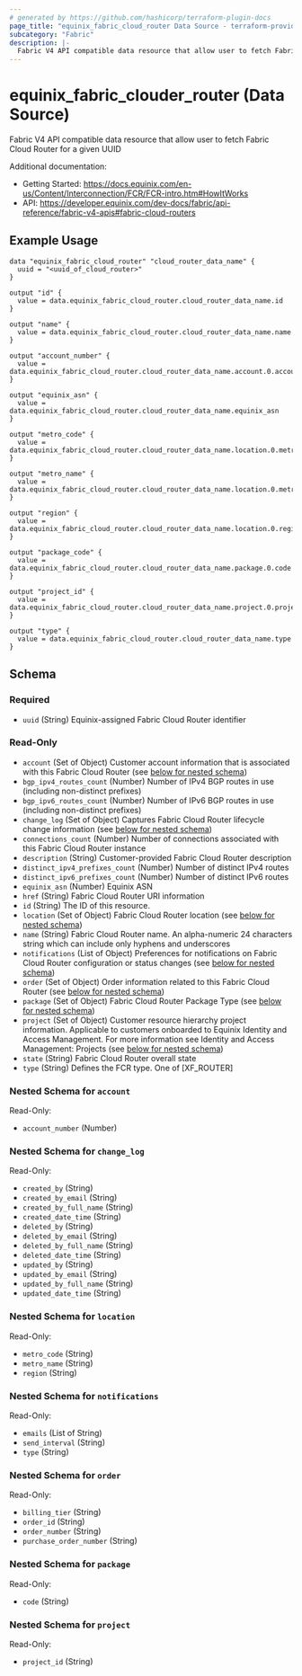 ```yaml
---
# generated by https://github.com/hashicorp/terraform-plugin-docs
page_title: "equinix_fabric_cloud_router Data Source - terraform-provider-equinix"
subcategory: "Fabric"
description: |-
  Fabric V4 API compatible data resource that allow user to fetch Fabric Cloud Router for a given UUID
---
```


# equinix_fabric_clouder_router (Data Source)

Fabric V4 API compatible data resource that allow user to fetch Fabric Cloud Router for a given UUID

Additional documentation:
* Getting Started: <https://docs.equinix.com/en-us/Content/Interconnection/FCR/FCR-intro.htm#HowItWorks>
* API: <https://developer.equinix.com/dev-docs/fabric/api-reference/fabric-v4-apis#fabric-cloud-routers>

## Example Usage

```hcl
data "equinix_fabric_cloud_router" "cloud_router_data_name" {
  uuid = "<uuid_of_cloud_router>"
}

output "id" {
  value = data.equinix_fabric_cloud_router.cloud_router_data_name.id
}

output "name" {
  value = data.equinix_fabric_cloud_router.cloud_router_data_name.name
}

output "account_number" {
  value = data.equinix_fabric_cloud_router.cloud_router_data_name.account.0.account_number
}

output "equinix_asn" {
  value = data.equinix_fabric_cloud_router.cloud_router_data_name.equinix_asn
}

output "metro_code" {
  value = data.equinix_fabric_cloud_router.cloud_router_data_name.location.0.metro_code
}

output "metro_name" {
  value = data.equinix_fabric_cloud_router.cloud_router_data_name.location.0.metro_name
}

output "region" {
  value = data.equinix_fabric_cloud_router.cloud_router_data_name.location.0.region
}

output "package_code" {
  value = data.equinix_fabric_cloud_router.cloud_router_data_name.package.0.code
}

output "project_id" {
  value = data.equinix_fabric_cloud_router.cloud_router_data_name.project.0.project_id
}

output "type" {
  value = data.equinix_fabric_cloud_router.cloud_router_data_name.type
}
```

<!-- schema generated by tfplugindocs -->
## Schema

### Required

- `uuid` (String) Equinix-assigned Fabric Cloud Router identifier

### Read-Only

- `account` (Set of Object) Customer account information that is associated with this Fabric Cloud Router (see [below for nested schema](#nestedatt--account))
- `bgp_ipv4_routes_count` (Number) Number of IPv4 BGP routes in use (including non-distinct prefixes)
- `bgp_ipv6_routes_count` (Number) Number of IPv6 BGP routes in use (including non-distinct prefixes)
- `change_log` (Set of Object) Captures Fabric Cloud Router lifecycle change information (see [below for nested schema](#nestedatt--change_log))
- `connections_count` (Number) Number of connections associated with this Fabric Cloud Router instance
- `description` (String) Customer-provided Fabric Cloud Router description
- `distinct_ipv4_prefixes_count` (Number) Number of distinct IPv4 routes
- `distinct_ipv6_prefixes_count` (Number) Number of distinct IPv6 routes
- `equinix_asn` (Number) Equinix ASN
- `href` (String) Fabric Cloud Router URI information
- `id` (String) The ID of this resource.
- `location` (Set of Object) Fabric Cloud Router location (see [below for nested schema](#nestedatt--location))
- `name` (String) Fabric Cloud Router name. An alpha-numeric 24 characters string which can include only hyphens and underscores
- `notifications` (List of Object) Preferences for notifications on Fabric Cloud Router configuration or status changes (see [below for nested schema](#nestedatt--notifications))
- `order` (Set of Object) Order information related to this Fabric Cloud Router (see [below for nested schema](#nestedatt--order))
- `package` (Set of Object) Fabric Cloud Router Package Type (see [below for nested schema](#nestedatt--package))
- `project` (Set of Object) Customer resource hierarchy project information. Applicable to customers onboarded to Equinix Identity and Access Management. For more information see Identity and Access Management: Projects (see [below for nested schema](#nestedatt--project))
- `state` (String) Fabric Cloud Router overall state
- `type` (String) Defines the FCR type. One of [XF_ROUTER]

<a id="nestedatt--account"></a>
### Nested Schema for `account`

Read-Only:

- `account_number` (Number)


<a id="nestedatt--change_log"></a>
### Nested Schema for `change_log`

Read-Only:

- `created_by` (String)
- `created_by_email` (String)
- `created_by_full_name` (String)
- `created_date_time` (String)
- `deleted_by` (String)
- `deleted_by_email` (String)
- `deleted_by_full_name` (String)
- `deleted_date_time` (String)
- `updated_by` (String)
- `updated_by_email` (String)
- `updated_by_full_name` (String)
- `updated_date_time` (String)


<a id="nestedatt--location"></a>
### Nested Schema for `location`

Read-Only:

- `metro_code` (String)
- `metro_name` (String)
- `region` (String)


<a id="nestedatt--notifications"></a>
### Nested Schema for `notifications`

Read-Only:

- `emails` (List of String)
- `send_interval` (String)
- `type` (String)


<a id="nestedatt--order"></a>
### Nested Schema for `order`

Read-Only:

- `billing_tier` (String)
- `order_id` (String)
- `order_number` (String)
- `purchase_order_number` (String)


<a id="nestedatt--package"></a>
### Nested Schema for `package`

Read-Only:

- `code` (String)


<a id="nestedatt--project"></a>
### Nested Schema for `project`

Read-Only:

- `project_id` (String)


